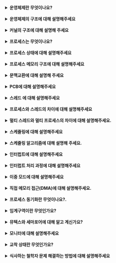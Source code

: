 <br>

<details>
    <summary><b>운영체제란 무엇이나요?</b></summary>
    <br>
운영체제는 사용자가 컴퓨터를  편리하게 사용할 수 있도록 인터페이스를 제공해주는 소프트웨어 입니다.<br> 운영체제는 사용자에게  (1) 프로그램을 실행할 수 있는 환경을 제공함으로써 편의성과 기능의 확장을 제공하고, (2) 한정된 시스템 자원을 배분하고 보호하여 활용할 수 있는 효율성과, 마지막으로 (3) 입출력 장치 등의 하드웨어 운영의 안전성과 호환성을 제공합니다.
</details>

<br>

<details>
    <summary><b>운영체제의 구조에 대해 설명해주세요</b></summary>
    <br>
운영체제는 크게 인터페이스와 커널로의 구조로 되어 있습니다. <br> 사용자는 인터페이스를 통해 커널에 사용자의 명령을 전달하고 이에 대한 실행 결과를 받게 됩니다.  커널은 프로세스, 메모리,  저장장치 에 대한 관리 와 같이 운영체제 핵심 기능을 모아 놓은 것으로,  사용자의 요청에 대해 시스템을 통제 합니다. <br>
커널은 시스템 자원을 보호하기 위하여 시스템 호출이라는 인터페이스를 사용하여 응용 프로그램과 통신합니다.  또한 커널은 드라이버를 통해서 하드웨어를 제어합니다. <br>
  <br>
 +) 운영체제는 커널과 인터페이스를 분리하여 같은 커널을 사용하더라도 다른 인터페이스를 가질 수 있습니다. <br>
 +) 커널이 모든 하드웨어에 맞는 인터페이스를 모두 개발하기 어렵기 때문에, 입출력의 기본적인 부분만 제작하고 하드웨어 특성을 반영한 소프트웨어를 하드웨어 제작자에게 받아 커널이 실행될 때 함께 실행한다. <br>
 +) 커널의 역할 :  프로세스에 CPU를 배분하는 등의 관리,  프로세스에 작업 공간을 배치하고 실제 메모리보다 큰 가상공간을 제공하는 메모리 관리,  입출력 관리, 프로세스 간 통신 관리 등이 있다.
</details>

<br>

<details>
    <summary><b>커널의 구조에 대해 설명해 주세요</b></summary>
    <br>
초창기 운영체제는 커널의 핵심 기능 모듈들이 구분 없이 하나로 구성되어 있는 단일형 구조 커널을 사용 하였지만, 모듈간 의존성이 높고 다양한 환경에 적용하기 어렵다는 단점이 있었습니다.<br>
 계층형 구조 커널은 비슷한 기능을 가진 모듈을 묶어서 하나의 계층으로 만들어서 계층 간의 통신을 통해 운영체제를 구현하는 방식으로 의존성 문제를 해결 하였지만, 계층이 많아짐에 따라 커널의 복잡성이 증가한다는 것과 계층형 구조 자체의 단점이 있습니다. <br>
마이크로 구조 커널은 프로세스 관리, 메모리 관리, 프로세스 간 통신 관리 등 가장 기본적인 기능만 제공하고 나머지 부분은 사용자 영역에 구현되어 있으므로 계층형 구조 문제를 해결하였습니다.<br>
 <br>
 +) 마이크로 구조 커널 특징 : 커널이 가벼워 지고 각 모듈은 독립적으로 작동하기 때문에 하나의 모듈이 실패하더라도 전체 운영체제가 멈추지 않는다. 하지만 모듈간 통신이 빈번하게 일어난다.
</details>

<br>
<details>
    <summary><b>프로세스는 무엇이나요?</b></summary>
    <br>
프로세스는 디스크에 있는 프로그램이 실행되서 운영체제에 의해 독립된 메모리 영역을 할당받고 CPU 의 할당을 받을 수 있는 상태를 의미합니다.  최소 하나의 스레드를 포함하며 PCB(프로세스 제어 블록)를 가지고 있고, 각 프로세스는 독립된 메모리 영역을 가집니다.<br>
 <br>
 +) 폰노이만 구조 :  오늘날의 컴퓨터는 대부분 폰 노이만 구조를 따른다. 폰 노이만 구조란 메모리를 사용하여 하드웨어는 그대로 두고 프로그램을 바꿔 메모리에 올리는 방식이다.
</details>

<br>
<details>
    <summary><b>프로세스 상태에 대해 설명해주세요</b></summary>
    <br>
프로세스가 생성되는 생성 상태로부터 시작됩니다.  CPU 스케줄러에 의해 CPU가 할당되어 실행 중을 뜻하는 실행상태 , CPU에 할당되기를 준비 큐에서 기다리는 준비 상태가 있습니다. 프로세스가 입출력이나 이벤트를 기다리는 대기 상태와, 프로세스가 작업을 완료하여 메모리에서 삭제되고 PCB가 폐기된 terminated 상태가 있습니다. 그 외에  프로세스가 스왑 영역에 보관되는 메모리에서 일시적으로 쫓겨난 보류 상태가 있습니다.
 <br>
 +) 대기 상태인 프로세스가 입출력이 완료되면 인터럽트가 발생하고 준비 상태로 변경됩니다.
 <br>
 +) 프로세스 큐 :  Job Queue(메인 메모리 할당), Ready Queue(CPU점유), Device Queue (입출력 장치)
 <br>
 +) 보류 상태는 다시 대기 상태에서 옮겨진 보류 대기 상태 , 준비 상태에서 옮겨진 보류 준비 상태
로 구분된다.  보류 대기 상태에서 입출력이 완료되면 보류 준비 상태로 옮겨진다. (인터럽트)
</details>

<br>
<details>
    <summary><b>프로세스 메모리 구조에 대해 설명해주세요</b></summary>
    <br>
프로세스가 운영체제에 의해 할당받은 메모리 구조로는 Code, Data, Stack, Heap 영역이 있습니다.<br>
코드 영영에는 실행할 프로그램의 코드 가 저장됩니다, CPU 는 이 영역에서 명령어를 하나씩 가져와 처리합니다.<br>
데이터 영역에는 전역변수와 정적변수가 저장됩니다.  이 변수들은 프로그램이 시작될 때 할당되어 프로그램 종료 시 소멸됩니다.<br>
Stack 영역에는 컴파일 시에 할당되는 지역변수, 매개변수, 리턴 값 같이 임시적으로 사용되는 데이터를 저장합니다.<br>
Heap 영역은 동적 데이터 영역으로 생성된 객체가 저장됩니다. 런타임시에 결정 되며 GC에 의해 관리되는 영역입니다.
 
</details>

<br>
<details>
    <summary><b>문맥교환에 대해 설명해 주세요</b></summary>
    <br>
CPU를 차지하던 프로세스가 나가고 새로운 프로세스를 받아들이는 작업을 말합니다. 이때 두 프로세스 제어 블록의 내용이 변경되고 이를 통해 작업을 시작합니다. 문맥 교환이 일어나는 대표적은 경우는 타임 아웃, 인터럽트, 시스템 콜이 있습니다.  문맥교환하는데 필요한 시간, 메모리 등을 오버헤드라 합니다.
</details>

<br>
<details>
    <summary><b>PCB에 대해 설명해주세요</b></summary>
    <br>
운영체제가 프로세스를 제어하기 위해 프로세스의 상태 정보를 메인 메모리에 저장하는 자료구조입니다. 프로세스의 생명주기와 함께 하며, 대표적인 역할로 CPU가 처리하던 작업 정보를 담고 있어 CPU를 재 점유 할 때 사용됩니다.
</details>

<br>
<details>
    <summary><b>스레드 에 대해 설명해주세요</b></summary>
    <br>
프로세스 내부에서프로세스가 할당받은 자원을 이용하는 하나의 실행단위를 의미합니다. 프로세스 내에서 스레드 ID, 레지스터 집합, 스택영역을 독립적으로 할당 받고 Code,Data,Heap 영역을 공유합니다.<br> 하나의 프로세스가 수행해야 하는 작업을 스레드가 나누어 수행함으로써 프로세스의 처리 속도를 높이는 역할을 합니다. 또한 각 스레드가 메모리 공간을 공유하기 때문에 스레드간 통신 비용이 적어 문맥교환에 용이합니다.
</details>

<br>
<details>
    <summary><b>프로세스와 스레드의 차이에 대해 설명해주세요</b></summary>
    <br>
프로세스는 운영체제에 의해 자원을 할당받아 실행 중인 프로그램을 뜻하며, 스레드는 프로세스의 실행 단위로 프로세스 메모리 영역 중 코드, 데이터, 힙 영역을 공유하여 자원을 효율적으로 관리할 수 있습니다.

스레드는 일부 메모리 영역을 공유하기 때문에 프로세스에 비해 서로 통신하기 용이하지만, 한 스레드의 결함이 전체 스레드에 영향을 미칠 수 있고 동기화 문제가 있을 수 잇습니다.
 
 +)  프로세스는 데이터를 주고 받을 때 프로세스간 통신(IPC: Inter Process Communication)을 이용한다.
</details>

<br>
<details>
    <summary><b>멀티 스레드와 멀티 프로세스의 차이에 대해 설명해주세요.</b></summary>
    <br>
멀티 프로세스는 하나의 프로그램을 여러개의 프로세스로 구성하는 것으로, 프로세스는 독립된 메모리 영역을 가지고 서로 침범할 수 없습니다.  멀티 스레드는 하나의 프로세스가 여러개의 스레드로 구성하는 것을 뜻하며 프로세스 내부에서 메모리를 공유합니다.

두 방식 다 동시에 여러 작업을 처리할 수 있지만, 자원 공유 유무에 의한 차이가 있습니다. 

멀티 스레드는 멀티 프로세스보다 작은 메모리 공간을 차지하고 문맥 교환이 빠른 장점이 있지만, 동기화 문제와 하나의 스레드 장애로 전체 스레드가 종료될 위험을 갖고 있습니다. <br>
멀티 프로세스는 하나의 프로세스가  다른 프로세스에 영향을 주지 않아 안정성이 높지만, 멀티 스레드보다 많은 메모리 공간과 CPU 시간을 차지하고 문맥교환 비용이 크다는 단점이 있습니다.

+) 멀티 스레드의 장점으로는 높은 CPU활용으로 인한 응답성 향상과 효율적인 자원 공유, CPU 멀티 코어 활용 이 있습니다.
</details>

<br>
<details>
    <summary><b>스케줄링에 대해 설명해주세요</b></summary>
    <br>
CPU 이용률을 최대화 하기 위해  큐 에 있는 어떤 작업에게 CPU를 할당할 것인지를 결정하는 방법입니다. 

<br>

** 스케줄링 적용 시점에 따라 비선점 스케줄링, 선점 스케줄링으로 구분할 수 있습니다.  **

대표적인 

 <br>

비선점 스케줄링은 어떤 프로세스가 CPU를 할당 받으면 그 프로세스가 종료되거나 입출력 요구가 발생하여 자발적으로 중지될 때까지 계속 실행되도록 보장합니다. 종류로는 FIFO,  HRN

등이 있고 일괄 처리 시스템에 적합합니다.

<br>

선점 스케줄링은 하나의 프로세스가 CPU를 차지하고 있을 때, 우선순위가 높은 다른 프로세스가 현재 프로세스를 중단시키고 CPU를 점유하는 스케줄링 방식입니다. 종류로는 SRT, Round Robin 등이 있고 시분할 시스템이 적합합니다.

<br>

**스케줄링 유형은 장기, 단기, 중기 3가지로 나눌수 있습니다.**<br>

(1) 장기 스케줄러는 디스크 pool에 있는 프로세스 중 메모리를 할당하여  준비 큐로 보낼지 시스탬 내 전체 프로세스 수를 결정하는 역할을 합니다.<br>

(2) 단기 스케줄러는 준비 큐에 존재하는 프로세스 중 CPU를 할당할 프로세스와 대기 상태로 보낼 프로세스를 결정하는 역할을 합니다.

(3) 중기 스케줄러는 메모리에 올라간 프로세스 수를 조절하기 위해 준비, 대기 상태의 프로세스를 디스크로 보류( swap out) 하거나, 메모리에 여유가 생기면 다시 메모리를 할당(swap-in)하는 역할을 합니다.

+)  CPU 집중 프로세스와 입출력 집중 프로세스 중 입출력 집중 프로세스를 먼저 실행 시키는 것이 더 효율적이다. 입출력 집중 프로세스는 대기 상태로 옮겨져 CPU가 다른 프로세스의 작업을 수행할 수 있기 때문이다.

+) 보통 커널 프로세스는 일반 프로세스 보다 우선순위가 높다.

+) 비선점 스케줄링은  응답시간 예측이 용이하고 문맥교환 오버헤드가 비교적 적지만, 장기간 CPU 독점으로 인해 처리율이 떨어질 수 있다. 선점 스케줄링은 우선순위가 높은 프로세스를 빠르게 처리할 수 있지만, 문맥교환에 따른 오버헤드가 발생한다.

+) CPU가 할당되어 실행 중인 주기를 **CPU 버스트(CPU Burst)** , 입/출력이 이루어지는 주기를 I/O 버스트(I/O Burst)라 부른다.

+) 너무 많은 프로세스가 적재되면 하드디스크 입출력의 과다와 CPU경쟁이 심해져 시스템이 거의 멈추는 것을 Trashing 현상이라 한다. → 중기 스케줄러
</details>

<br>
<details>
    <summary><b>스케줄링 알고리즘에 대해 설명해 주세요.</b></summary>
    <br>
비선점형 알고리즘에는 대표적으로 FCFS, SJF, HRN 이 있습니다. <br>

(1) FCFS (First Come First Served) Scheduling 은 큐에 도착한 순서대로 CPU를 할당하는 알고리즘입니다.  처리 시간이 긴 프로세스가 CPU를 차지하면 시스템의 효율성을 저하 시키는 콘보이 효과가 발생할 수 있어서 주로 다른 알고리즘과 결합하여 사용됩니다. <br>

(2) SJF ****(Shortest Job First)은**** 큐에서 작업 시간이 가장 짧은 프로세스부터 CPU를 할당합니다. 콘보이 문제를 해결하였지만 CPU burst time이 길면 순서가 계속 밀리는 기아문제가 발생할 수 있습니다. <br>

+) SJF를 선점 방식으로 사용한 것을 SRTF (Shortest Remaining Time First) 라고 합니다. <br>

+) 고아 문제는 aging 기법을 통해 해결할 수 있다.  하지만 에이징 값의 기준을 얼마나 정할지 자체가 문제가 된다는 한계가 있다.<br>

+) SJF 는 프로세스의 작업 시간을 정확히 예측하기 어렵다는 문제가 있다. <br>

(3) HRN (Hightest Response-ratio Next) Scheduling 은 프로세스의 대기시간과, CPU 사용 시간을 같이 고려하여 스케줄링 우선순위를 정하는 방식입니다. 에이징 기법이 포함되어 있어 고아 현상을 완화 할 수 있습니다. 하지만 큐에 있는 각 프로세스의 cpu time을 지속적으로 예측해야 하는 오버헤드가 증가합니다.

선점형 알고리즘에는 대표적으로 RR, SRT, 다단계 큐가 있습니다. <br>

(1) 라운드 로빈 스케줄링은 우선 FCFS방식으로 프로세스가 CPU를 할당받고 ****할당받은 시간(타임 슬라이스)동안 작업을 하다가 작업을 완료하지 못하면 준비 큐의 맨 뒤로 가서 자기 차례를 기다리는 방식입니다. 타임슬라이스의 크기가 시스템 성능 전체에 영향을 미칠 수 있습니다. <br>

+) 타임 슬라이스가 너무 크면 fcfs 와 같아지고 너무 작아지면 문맥교환 비용이 커진다. <br>

(2) Sortest Remaining Time(SRT) 스케줄링은 SJF와 라운드 로빈 스케줄링을 혼합한 방식입니다.<br>

(3) MLQ(Multi Level Queue)는 우선순위나 프로세스의 성격에 따라 준비 큐를 여러개 사용하는 스케줄링입니다.  각 큐는 특성에 맞게 다른 스케줄링 알고리즘을 사용할 수 있고 상단 큐에 있는 모든 프로세스의 작업이 끝나야 다음 큐에 위치한 프로세스의 작업을 수행합니다. <br>

하지만 기아 현상이 발생할 수 있기 때문에,  <br>

멀티 피드백 큐는 프로세스의 우선순위가 변할 수 있고 그에 따라 큐의 이동이 가능합니다.  우선 순위가 높은 큐에는 작은 **Time Quantum**을, 낮은 큐에는 큰 Time Quantum을 할당합니다. ( 우선순위가 낮더라도 작업량을 보장)
</details>

<br>
<details>
    <summary><b>인터럽트에 대해 설명해주세요</b></summary>
    <br>
프로그램을 실행 중에 어떠한 이벤트가 발생할 경우 현재 실행중인 작업을 중단하고 발생된 상황을 우선적으로 처리하도록 요구하는 방식입니다. 프로세스가 실행 중인 **명령어로 인해 발생하는 인터럽트를 동기적 인터럽트**라 하고, 실행 중인 명령어와 무관하게 발생하는 인터럽트를 **비동기적 인터럽트**라 합니다.

+) 동기적 인터럽트로는 오버플로우,  잘못된 살술 연산, 부당한 기억 장소 참조 등이 있고, 비동기적 인터럽트로는 전원 이상, 입출력, 기계 착오 등이 있다. <br>

+) 인터럽트 전에는 풀링 방식으로 CPU가 일정한 시간 간격을 두고 각 자원들의 상태를 주기적으로 확인했어야 했다.

+) 비동기적 인터럽트가 동기적 인터럽트보다 우선순위가 높다. <br>
</details>

<br>
<details>
    <summary><b>인터럽트 처리 과정에 대해 설명해주세요</b></summary>
    <br>
(1) 인터럽트 요청이 발생하면 (2) 현재 실행중이던 프로그램은 일시 중단됩니다. (3) PCB, PC(Program Counter) 를 사용하여 프로그램 상태를 보존하고, (4) 인터럽트를 요청한 장치를 식별하여 Interrupt Vector 테이블을 통해 호출할 ISR(Interrupt Service Routine) 주소값을 얻습니다. (5) ISR 을 실행 시켜서 인터럽트 처리 작업을 수행합니다. (6) PC를 이용하여 이전 실행 위치로 돌아 간후, PCB 값을 이용하여 일시 중지되었던 프로그램을 재개합니다.
</details>

<br>
<details>
    <summary><b>이중 모드에 대해 설명해주세요</b></summary>
    <br>
시스템 내주 자원을 보호하기 위해 사용자 모드와 커널 모드로 나누어 작업을 수행하는 것을 말합니다.  사용자 모드에서는 인터페이스를 통해 작업 요청 및 결과를 받게 되고, 커널 모드에서는 운영체제 핵심 기능이 동작됩니다. 사용자가 커널 모드로 진입 하는 경우는 시스템 호출을 사용하는 경우, 인터럽트를 발생 시킨 경우 2가지가 있습니다.

+) 컴퓨터 부팅 시 커널 모드로 동작하다가 부팅 완료시 사용자 모드로 진입한다.
</details>

<br>
<details>
    <summary><b>직접 메모리 접근(DMA)에 대해 설명해주세요.</b></summary>
    <br>
특정 하드웨어 하위 시스템이 CPU와 독립적으로 메모리에 접근할 수 있는 권한을 의미하며, 시스템의 효율을 높여줍니다.

+) CPU와 DMA가 동시에 메모리에 접근하는 경우에는 어떻게 될까? 이 때는 비교적 작업속도가 느린 DMA가 메모리 사용권한을 가지게 되는데, 이를 CPU입장에서 사이클 훔치기 라고 한다.
</details>

<br>

<details>
    <summary><b>프로세스 동기화란 무엇이나요?.</b></summary>
    <br>
프로세스 동기화는 여러 프로세스가 동시에 하나의 공유된 자원에 접근하려고 할 때 이 프로세스들을 제어하여 데이터의 일관성을 유지 시키는 것을 의미합니다.
</details>

<br>

<details>
    <summary><b>임계구역이란 무엇인가요?</b></summary>
    <br>
공유 자원 접근 순서에 따라 실행 결과가 달라지거나 교착 상태가 발생할 수 있는 프로그램의 영역을 임계구역 이라고 합니다. <br>
</details>

<br>

<details>
    <summary><b>뮤텍스와 세마포어에 대해 알고 계신가요?</b></summary>
    <br>
뮤택스와 세마포어 둘 다 여러 스레드를 실행하는 환경에서 자원에 대한 접근에 제한을 강제하기 위한 동기화 매커니즘 입니다. 두 방법은 동기화 대상의 수에 대한 차이점이 있습니다.

뮤택스 1개의 스레드 만이 공유 자원에 접근할 수 있으며 boolean 타입의 Lock 변수를 사용합니다. 세마포어는 공유 자원에 세마포어 변수 만큼 프로세스가 임계구역에 접근할 수 있으며 프로세스가 세마포어 값을 변경할 수 있습니다.

대기 방식으로는 Busy-Waiting 방식의 스핀락과 대기 큐를 사용하는 방법이 있습니다.

+) 스핀 락은 loop를 돌면서 lock 반환될 때까지 대기합니다. <br>

+) 세마포어의 상태가 0,1 뿐인 이진 세마포어라면 뮤텍스와 동일합니다.<br>

+) 스핀락이라도 문맥교환 시간 짧거나, 멀티코어 환경에서는 더 성능이 좋을 수도 있다.
</details>

<br>

<details>
    <summary><b>모니터에 대해 설명해주세요 </b></summary>
    <br>
프로세스  또는 스레드 를 동기화하는 방법으로 하나의 프로세스만 모니터에서 활동하도록 보장해줍니다. 자바에서 **monitor는** Synchronized 키워드를 사용해 상호배제를 지킬 수 있습니다.  **notify, wait 함수를 사용해 스레드 접근 순서를 제어할 수 있습니다.**  **`모니터`는 공유자원에 접근할 수 있는 권한 획득과 해제를 프로 시저를 통해 편리하게 처리할 수 있습니다.**

+) 세마포어는 오래된 동기화 도구로 자바 같은 고수준인 언어에서는 모니터가 동기화 도구로 사용된다.

+) 모니터는 배타 동기와 조건 동기 2가지의 큐를 가진다. 배타동기는 하나의 **`스레드`만 공유자원에 접근할 수 있도록 다른 스레드들을 대기 시킨다. 조건 동기는 진입 `스레드`가 `블록` (wait)되면서 새 스레드가 진입가능하게 하는 공간이다.  새로운 스레드는 notify() 함수를 통해 블록된 함수를 다시 깨울 수 있다.**
</details>

<br>

<details>
    <summary><b>교착 상태란 무엇인가요?</b></summary>
    <br>
병렬 처리 환경에서 다수의 프로세스 또는 스레드가  특정자원의 할당을 무한정 기다리면서 작업을 진행하지 못하고 있는 상태입니다. <br>

교착 상태 발생 조건으로는 상호 배제, 점유 대기, 비선점, 순환대기가 있습니다. <brt>

교착 상태 해결 방법으로는 예방, 회피, 검출, 회복 4가지가 있습니다. **교착상태에 대해서 예방은 현실적으로 힘들고 회피는 자원의 낭비가 크기 때문에, 현실적으로 교착 상태를 검출하고 회복하는 것이 가장 적합합니다.**

+) **교착상태가 없는 해결안이 반드시 기아의 가능성도 제거하는 것은 아니다.**

+)  **4가지 모두 성립** 해야 교착 상태가 발생하며 하나라도 성립되지 않으면 교착 상태가 해결 가능하다.<br>

1. 상호 배제(Mutual exclusion) 한 프로세스가 사용하는 자원은 다른 프로세스가 사용할 수 없는 배타적 자원이다. 상호배제 알고리즘으로는 데커, 피터슨 이 있습니다. <br>
2. 점유 대기(Hold and wait) 다른 프로세스가 필요로 하는 자원을 점유하고 있으면서, 또 다른 자원을 기다리는 상태가 되어야 한다.<br>
3. 비선점(No preemption) 한 프로세스가 사용 중인 자원은 중간에 다른 프로세스가 빼앗을 수 없는 비선점 자원이어야 한다.<br>
4. 순환 대기(Circular wait) 점유와 대기를 하는 프로세스 간의 관계가 순환 형태를 이루어야 한다.<br>

+) <br>

(1) 예방은 데드락 성립의 4가지 조건중 하나를 제거함으로써 데드락을 예방합니다. (효율성이 좋지 않아 사용되지 않는다.) 

(2) 회피는 프로세스가 일정기간 내에 성공적으로 종료될 수 있는 **안전한 상태** 에서만 운영체제가 자원 요청을 허용하는 방법 ( 오버헤드가 크며, 대표적으로 은행원 알고리즘이 있지만 조건이 까다롭다.)

(3) 검출은  운영체제가 프로세스의 작업을 관찰하면서 교착 상태 발생 여부를 탐지하는 것이다.  대표적으로 타임아웃을 이용하여 일정 시간 동안 작업이 진행되지 않은 프로세스를 교착 상태가 발생한 것으로 간주하는 방법과, **자원 할당 그래프를 검사하여 사이클이 존재 하면 교착 상태라고 판단하는 방법이 있다.**

(4) 회복은 deadlock을 검출한 뒤 해결하는 과정이다. 대표적으로 데드락에 빠진 프로세스 중 하나 또는 전체를 종료하거나, 교착 상태의 프로세스가 점유하고 있는 자원을 선점하여 다른 프로세스한테 할당하는 방법이 있다.

+) 타임아웃을 이용하는 방법을 **가벼운 교착 상태 검출(잘못 판단 가능성)** 이라 부르고, 자원 할당 그래프를 이용하는 방법을 **무거운 교착 상태 검출 (비용이 크다)** 이라 부른다.

+) 다중 자원에서 교착 상태 검출은 프로세스 대기 그래프를 이용하여 끝날 가능성이 있는 엣지를 제거해 나가며 하나 이상의 엣지가 남아있다면 교착상태라 판단한다.
</details>

<br>

<details>
    <summary><b>식사하는 철학자 문제 해결하는 방법에 대해 설명해주세요</b></summary>
    <br>

(1) 교착상태를  예방하자면 교착상태 성립 조건 4가지 중 하나 이상을 제거 함으로써 해결할 수 있습니다. <br>

상호 배제 : 철학자들의 포크를 서로 공유할 수 있도록 합니다 , 비선점 : 철학자들이 다른 철학자의 포크를 빼앗을 수 있도록 합니다 ,  점유 대기 : 두 포크르 모두 잡지 못한 철학자는 포크를 놓도록 합니다,  원형 대기 : 한 철학자는 왼쪽이 아닌 오른쪽 포크를 먼저 잡도록 합니다.  이 중 원형대기와 점유 대기를 해결해 주면 문제가 해결 됩니다. 

(2) 검출 방법을 사용한다면 타임 아웃을 설정하여 철학자가 포크를 잡고 일정 시간 내에 다른 쪽 포크를 획득하는데 실패한다면, 포크를 반납하게 합니다.

(3) 최대 4명의 철학자만이 테이블에 동시에 앉을 수 있도록 한다.
</details>

<br>

